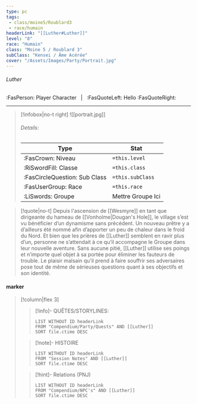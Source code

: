 ```yaml
---
type: pc
tags:
 - class/moine5/Roublard3
 - race/humain
headerLink: "[[Luther#Luther]]"
level: "8"
race: "Humain"
class: "Moine 5 / Roublard 3"
subClass: "Kensei / Âme Acérée"
cover: "/Assets/Images/Party/Portrait.jpg"
---
```


###### Luther
:FasPerson: Player Character &nbsp; | &nbsp; :FasQuoteLeft: Hello :FasQuoteRight:
___
> [!infobox|no-t right]
> ![[portrait.jpg]]
> ###### Details:
> | Type | Stat |
> | ---- | ---- |
> | :FasCrown: Niveau   | `=this.level` |
> | :RiSwordFill: Classe |  `=this.class`|
> | :FasCircleQuestion: Sub Class |  `=this.subClass`|
> |  :FasUserGroup: Race |  `=this.race`|
> |  :LiSwords: Groupe |  Mettre Groupe Ici |

> [!quote|no-t]
> Depuis l'ascension de [[Wesmyre]] en tant que dirigeante du hameau de [[Vonholme|Dougan's Hole]], le village s’est vu bénéficier d’un dynamisme sans précédent. Un nouveau prêtre y a d’ailleurs été nommé afin d’apporter un peu de chaleur dans le froid du Nord. Et bien que les prières de [[Luther]] semblent en ravir plus d’un, personne ne s’attendait à ce qu’il accompagne le Groupe dans leur nouvelle aventure. Sans aucune pitié, [[Luther]] utilise ses poings et n’importe quel objet à sa portée pour éliminer les fauteurs de trouble. Le plaisir malsain qu’il prend à faire souffrir ses adversaires pose tout de même de sérieuses questions quant à ses objectifs et son identité.
 
#### marker
> [!column|flex 3]
>> [!info]- QUÊTES/STORYLINES:
>>```dataview
>>LIST WITHOUT ID headerLink
>>FROM "Compendium/Party/Quests" AND [[Luther]]
>>SORT file.ctime DESC
>
>>[!note]- HISTOIRE
>>```dataview
>>LIST WITHOUT ID headerLink
>>FROM "Session Notes" AND [[Luther]]
>>SORT file.ctime DESC
>
>>[!hint]- Relations (PNJ)
>>```dataview
>>LIST WITHOUT ID headerLink
>>FROM "Compendium/NPC's" AND [[Luther]]
>>SORT file.ctime DESC
>>
```image-layout-masonry-3

```